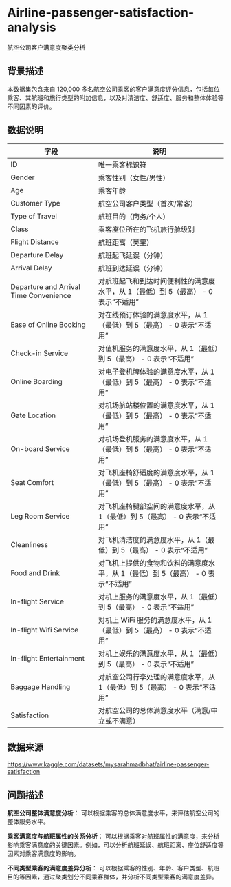 # Airline-passenger-satisfaction-analysis
航空公司客户满意度聚类分析

## **背景描述**
本数据集包含来自 120,000 多名航空公司乘客的客户满意度评分信息，包括每位乘客、其航班和旅行类型的附加信息，以及对清洁度、舒适度、服务和整体体验等不同因素的评价。

## **数据说明**

| 字段                                      | 说明                                              |
|-----------------------------------------|-------------------------------------------------|
| ID                                      | 唯一乘客标识符                                         |
| Gender                                  | 乘客性别（女性/男性）                                     |
| Age                                     | 乘客年龄                                            |
| Customer Type                           | 航空公司客户类型（首次/常客）                                 |
| Type of Travel                          | 航班目的（商务/个人）                                     |
| Class                                   | 乘客座位所在的飞机旅行舱级别                                  |
| Flight Distance                         | 航班距离（英里）                                        |
| Departure Delay                         | 航班起飞延误（分钟）                                      |
| Arrival Delay                           | 航班到达延误（分钟）                                      |
| Departure and Arrival Time Convenience  | 对航班起飞和到达时间便利性的满意度水平，从 1（最低）到 5（最高） - 0 表示“不适用”  |
| Ease of Online Booking                  | 对在线预订体验的满意度水平，从 1（最低）到 5（最高） - 0 表示“不适用”        |
| Check-in Service                        | 对值机服务的满意度水平，从 1（最低）到 5（最高） - 0 表示“不适用”          |
| Online Boarding                         | 对电子登机牌体验的满意度水平，从 1（最低）到 5（最高） - 0 表示“不适用”        |
| Gate Location            | 对机场航站楼位置的满意度水平，从 1（最低）到 5（最高） - 0 表示“不适用”      |
| On-board Service         | 对机场登机服务的满意度水平，从 1（最低）到 5（最高） - 0 表示“不适用”       |
| Seat Comfort             | 对飞机座椅舒适度的满意度水平，从 1（最低）到 5（最高） - 0 表示“不适用”      |
| Leg Room Service         | 对飞机座椅腿部空间的满意度水平，从 1（最低）到 5（最高） - 0 表示“不适用”     |
| Cleanliness              | 对飞机清洁度的满意度水平，从 1（最低）到 5（最高） - 0 表示“不适用”        |
| Food and Drink           | 对飞机上提供的食物和饮料的满意度水平，从 1（最低）到 5（最高） - 0 表示“不适用”  |
| In-flight Service        | 对机上服务的满意度水平，从 1（最低）到 5（最高） - 0 表示“不适用”         |
| In-flight Wifi Service   | 对机上 WiFi 服务的满意度水平，从 1（最低）到 5（最高） - 0 表示“不适用”   |
| In-flight Entertainment  | 对机上娱乐的满意度水平，从 1（最低）到 5（最高） - 0 表示“不适用”         |
| Baggage Handling         | 对航空公司行李处理的满意度水平，从 1（最低）到 5（最高） - 0 表示“不适用”     |
| Satisfaction             | 对航空公司的总体满意度水平（满意/中立或不满意）                       |


## **数据来源**
https://www.kaggle.com/datasets/mysarahmadbhat/airline-passenger-satisfaction

## **问题描述**
**航空公司整体满意度分析**：
可以根据乘客的总体满意度水平，来评估航空公司的整体服务水平。

**乘客满意度与航班属性的关系分析**：
可以根据乘客对航班属性的满意度，来分析影响乘客满意度的关键因素。例如，可以分析航班延误、航班距离、座位舒适度等因素对乘客满意度的影响。

**不同类型乘客的满意度差异分析**：
可以根据乘客的性别、年龄、客户类型、航班目的等因素，通过聚类划分不同乘客群体，并分析不同类型乘客的满意度差异。
